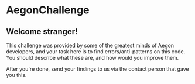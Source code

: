 # AegonChallenge

## Welcome stranger!

This challenge was provided by some of the greatest minds of Aegon developers, and your task here is to find errors/anti-patterns on this code. You should describe what these are, and how would you improve them.

After you're done, send your findings to us via the contact person that gave you this.

